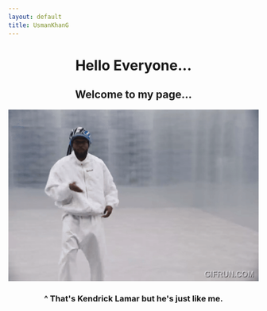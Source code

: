 ```yaml
---
layout: default
title: UsmanKhanG
---
```


<h1 align="center">
Hello Everyone...
</h1>
<h2 align="center">
Welcome to my page...
</h2>
<!-- Thanks Avery -->
<p align="center">
    <img src="ken.gif"/>    
</p>
<h3 align="center">^ That's Kendrick Lamar but he's just like me.</h3>
